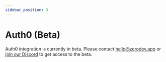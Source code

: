 ```yaml
---
sidebar_position: 3
---
```


# Auth0 (Beta)

Auth0 integration is currently in beta.  Please contact hello@zerodev.app or [join our Discord](https://discord.gg/KS9MRaTSjx) to get access to the beta.